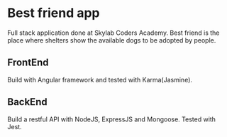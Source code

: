 # Best friend app
Full stack application done at Skylab Coders Academy. Best friend is the place where shelters show the available dogs to be adopted by people.

## FrontEnd
Build with Angular framework and tested with Karma(Jasmine).

## BackEnd
Build a restful API with NodeJS, ExpressJS and Mongoose. Tested with Jest.
